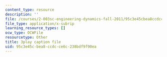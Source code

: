 ```yaml
---
content_type: resource
description: ''
file: /courses/2-003sc-engineering-dynamics-fall-2011/95c3e45cbea8ccdcce6c238bdf9f90ea_tm51lwadMOc.srt
file_type: application/x-subrip
learning_resource_types: []
ocw_type: OCWFile
resourcetype: Other
title: 3play caption file
uid: 95c3e45c-bea8-ccdc-ce6c-238bdf9f90ea
---
```

